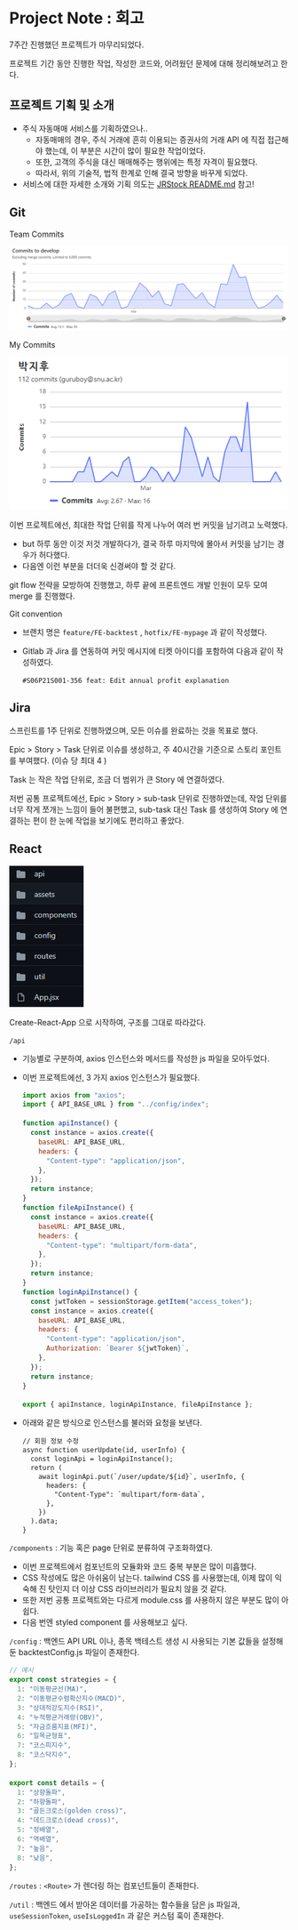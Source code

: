 # Project Note : 회고 

7주간 진행했던 프로젝트가 마무리되었다. 

프로젝트 기간 동안 진행한 작업, 작성한 코드와, 어려웠던 문제에 대해 정리해보려고 한다. 



## 프로젝트 기획 및 소개 

- 주식 자동매매 서비스를 기획하였으나..  
  - 자동매매의 경우, 주식 거래에 흔히 이용되는 증권사의 거래 API 에 직접 접근해야 했는데, 이 부분은 시간이 많이 필요한 작업이었다. 
  - 또한, 고객의 주식을 대신 매매해주는 행위에는 특정 자격이 필요했다. 
  - 따라서, 위의 기술적, 법적 한계로 인해 결국 방향을 바꾸게 되었다.
- 서비스에 대한 자세한 소개와 기획 의도는 [JRStock README.md](https://expensive-treatment-cae.notion.site/README-f6fa4bf0cb8e4ec29a0109401db87619) 참고!



## Git 

Team Commits 

![image-20220407155118074](2022-04-07_Project_Note_회고.assets/image-20220407155118074.png)



My Commits 

 ![image-20220407154957305](2022-04-07_Project_Note_회고.assets/image-20220407154957305.png)

이번 프로젝트에선, 최대한 작업 단위를 작게 나누어 여러 번 커밋을 남기려고 노력했다. 

- but 하루 동안 이것 저것 개발하다가, 결국 하루 마지막에 몰아서 커밋을 남기는 경우가 허다했다. 
- 다음엔 이런 부분을 더더욱 신경써야 할 것 같다. 

git flow 전략을 모방하여 진행했고, 하루 끝에 프론트엔드 개발 인원이 모두 모여 merge 를 진행했다.



Git convention

- 브랜치 명은  `feature/FE-backtest` , `hotfix/FE-mypage` 과 같이 작성했다. 

- Gitlab 과 Jira 를 연동하여 커밋 메시지에 티켓 아이디를 포함하여 다음과 같이 작성하였다. 

  `#S06P21S001-356 feat: Edit annual profit explanation`




## Jira 

스프린트를 1주 단위로 진행하였으며, 모든 이슈를 완료하는 것을 목표로 했다. 

Epic > Story > Task 단위로 이슈를 생성하고, 주 40시간을 기준으로 스토리 포인트를 부여했다. (이슈 당 최대 4 )

Task 는 작은 작업 단위로, 조금 더 범위가 큰 Story 에 연결하였다. 

저번 공통 프로젝트에선, Epic > Story > sub-task 단위로 진행하였는데, 작업 단위를 너무 작게 쪼개는 느낌이 들어 불편했고, sub-task 대신 Task 를 생성하여 Story 에 연결하는 편이 한 눈에 작업을 보기에도 편리하고 좋았다. 



## React 

![image-20220411230902950](2022-04-07_Project_Note_회고.assets/image-20220411230902950.png) 

Create-React-App 으로 시작하여, 구조를 그대로 따라갔다. 

`/api`

-  기능별로 구분하여, axios 인스턴스와 메서드를 작성한 js 파일을 모아두었다.   

- 이번 프로젝트에선, 3 가지 axios 인스턴스가 필요했다. 

  ```js
  import axios from "axios";
  import { API_BASE_URL } from "../config/index";
  
  function apiInstance() {
    const instance = axios.create({
      baseURL: API_BASE_URL,
      headers: {
        "Content-type": "application/json",
      },
    });
    return instance;
  }
  function fileApiInstance() {
    const instance = axios.create({
      baseURL: API_BASE_URL,
      headers: {
        "Content-type": "multipart/form-data",
      },
    });
    return instance;
  }
  function loginApiInstance() {
    const jwtToken = sessionStorage.getItem("access_token");
    const instance = axios.create({
      baseURL: API_BASE_URL,
      headers: {
        "Content-type": "application/json",
        Authorization: `Bearer ${jwtToken}`,
      },
    });
    return instance;
  }
  
  export { apiInstance, loginApiInstance, fileApiInstance };
  ```

- 아래와 같은 방식으로 인스턴스를 불러와 요청을 보낸다. 

  ```react
  // 회원 정보 수정
  async function userUpdate(id, userInfo) {
    const loginApi = loginApiInstance();
    return (
      await loginApi.put(`/user/update/${id}`, userInfo, {
        headers: {
          "Content-Type": `multipart/form-data`,
        },
      })
    ).data;
  }
  ```

`/components` : 기능 혹은 page 단위로 분류하여 구조화하였다. 

- 이번 프로젝트에서 컴포넌트의 모듈화와 코드 중복 부분은 많이 미흡했다.
- CSS 작성에도 많은 아쉬움이 남는다. tailwind CSS 를 사용했는데, 이제 많이 익숙해 진 탓인지 더 이상 CSS 라이브러리가 필요치 않을 것 같다. 
- 또한 저번 공통 프로젝트와는 다르게 module.css 를 사용하지 않은 부분도 많이 아쉽다. 
- 다음 번엔 styled component 를 사용해보고 싶다. 

`/config` : 백엔드 API URL 이나, 종목 백테스트 생성 시 사용되는 기본 값들을 설정해 둔 backtestConfig.js 파일이 존재한다. 

```js
// 예시 
export const strategies = {
  1: "이동평균선(MA)",
  2: "이동평균수렴확산지수(MACD)",
  3: "상대적강도지수(RSI)",
  4: "누적평균거래량(OBV)",
  5: "자금흐름지표(MFI)",
  6: "일목균형표",
  7: "코스피지수",
  8: "코스닥지수",
};

export const details = {
  1: "상향돌파",
  2: "하향돌파",
  3: "골든크로스(golden cross)",
  4: "데드크로스(dead cross)",
  5: "정배열",
  6: "역배열",
  7: "높음",
  8: "낮음",
};
```

`/routes` : `<Route>` 가 렌더링 하는 컴포넌트들이 존재한다. 

`/util`  : 백엔드 에서 받아온 데이터를 가공하는 함수들을 담은 js 파일과, `useSessionToken`, `useIsLoggedIn` 과 같은 커스텀 훅이 존재한다. 



